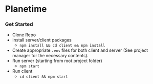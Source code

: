 # Planetime

### Get Started

- Clone Repo
- Install server/client packages
    - `npm install && cd client && npm install`
- Create appropriate `.env` files for both client and server (See project manager for the necessary contents).
- Run server (starting from root project folder)
    - `npm start`
- Run client
    - `cd client && npm start`